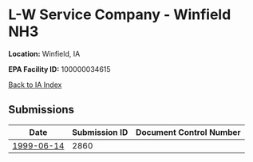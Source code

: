 # L-W Service Company - Winfield NH3

**Location:** Winfield, IA

**EPA Facility ID:** 100000034615

[Back to IA Index](../../index.md)

## Submissions

| Date | Submission ID | Document Control Number |
|------|--------------|-------------------------|
| [1999-06-14](submissions/2860.md) | 2860 |  |
